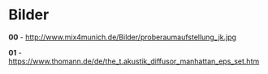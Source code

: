 # Bilder
**00** - http://www.mix4munich.de/Bilder/proberaumaufstellung_jk.jpg

**01** - https://www.thomann.de/de/the_t.akustik_diffusor_manhattan_eps_set.htm
